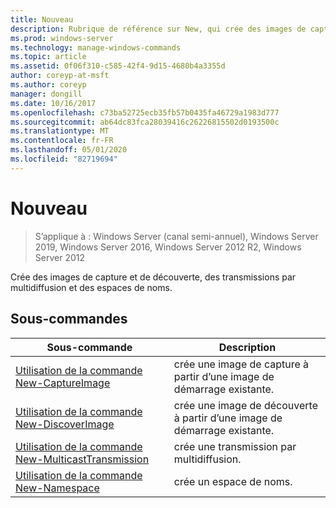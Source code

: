 ```yaml
---
title: Nouveau
description: Rubrique de référence sur New, qui crée des images de capture et de découverte, des transmissions par multidiffusion et des espaces de noms.
ms.prod: windows-server
ms.technology: manage-windows-commands
ms.topic: article
ms.assetid: 0f06f310-c585-42f4-9d15-4680b4a3355d
author: coreyp-at-msft
ms.author: coreyp
manager: dongill
ms.date: 10/16/2017
ms.openlocfilehash: c73ba52725ecb35fb57b0435fa46729a1983d777
ms.sourcegitcommit: ab64dc83fca28039416c26226815502d0193500c
ms.translationtype: MT
ms.contentlocale: fr-FR
ms.lasthandoff: 05/01/2020
ms.locfileid: "82719694"
---
```

# <a name="new"></a>Nouveau

> S’applique à : Windows Server (canal semi-annuel), Windows Server 2019, Windows Server 2016, Windows Server 2012 R2, Windows Server 2012

Crée des images de capture et de découverte, des transmissions par multidiffusion et des espaces de noms.

## <a name="subcommands"></a>Sous-commandes
|Sous-commande|Description|
|-------|--------|
|[Utilisation de la commande New-CaptureImage](using-the-new-captureimage-command.md)|crée une image de capture à partir d’une image de démarrage existante.|
|[Utilisation de la commande New-DiscoverImage](using-the-new-discoverimage-command.md)|crée une image de découverte à partir d’une image de démarrage existante.|
|[Utilisation de la commande New-MulticastTransmission](using-the-new-multicasttransmission-command.md)|crée une transmission par multidiffusion.|
|[Utilisation de la commande New-Namespace](using-the-new-namespace-command.md)|crée un espace de noms.|

